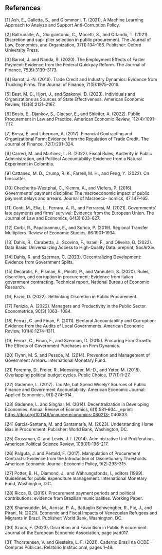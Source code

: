 ## References

[1] Ash, E., Galletta, S., and Giommoni, T. (2021). A Machine Learning Approach to Analyze and
Support Anti-Corruption Policy.

[2] Baltrunaite, A., Giorgiantonio, C., Mocetti, S., and Orlando, T. (2021). Discretion and sup-
plier selection in public procurement. The Journal of Law, Economics, and Organization, 37(1):134–166. Publisher: Oxford University Press.

[3] Barrot, J. and Nanda, R. (2020). The Employment Effects of Faster Payment: Evidence from
the Federal Quickpay Reform. The Journal of Finance, 75(6):3139–3173.

[4] Barrot, J.-N. (2016). Trade Credit and Industry Dynamics: Evidence from Trucking Firms. The Journal of Finance, 71(5):1975–2016.

[5] Best, M. C., Hjort, J., and Szakonyi, D. (2023). Individuals and Organizations as Sources of
State Effectiveness. American Economic Review, 113(8):2121–2167.

[6] Bosio, E., Djankov, S., Glaeser, E., and Shleifer, A. (2022). Public Procurement in Law and
Practice. American Economic Review, 112(4):1091–1117.

[7] Breza, E. and Liberman, A. (2017). Financial Contracting and Organizational Form: Evidence
from the Regulation of Trade Credit. The Journal of Finance, 72(1):291–324.

[8] Carreri, M. and Martinez, L. R. (2022). Fiscal Rules, Austerity in Public Administration, and
Political Accountability: Evidence from a Natural Experiment in Colombia.

[9] Cattaneo, M. D., Crump, R. K., Farrell, M. H., and Feng, Y. (2022). On binscatter. 

[10] Checherita-Westphal, C., Klemm, A., and Viefers, P. (2016). Governments’ payment discipline: The macroeconomic impact of public payment delays and arrears. Journal of Macroeco-
nomics, 47:147–165.

[11] Conti, M., Elia, L., Ferrara, A. R., and Ferraresi, M. (2021). Governments’ late payments and firms’ survival: Evidence from the European Union. The Journal of Law and Economics, 64(3):603–627.

[12] Corbi, R., Papaioannou, E., and Surico, P. (2019). Regional Transfer Multipliers. Review of
Economic Studies, 86:1901–1934.

[13] Dahis, R., Carabetta, J., Scovino, F., Israel, F., and Oliveira, D. (2022). Data Basis: Universalizing Access to High-Quality Data. preprint, SocArXiv.

[14] Dahis, R. and Szerman, C. (2023). Decentralizing Development: Evidence from Government Splits.

[15] Decarolis, F., Fisman, R., Pinotti, P., and Vannutelli, S. (2020). Rules, discretion, and corruption in procurement: Evidence from italian government contracting. Technical report, National
Bureau of Economic Research.

[16] Fazio, D. (2022). Rethinking Discretion in Public Procurement.

[17] Fenizia, A. (2022). Managers and Productivity in the Public Sector. Econometrica, 90(3):1063–
1084.

[18] Ferraz, C. and Finan, F. (2011). Electoral Accountability and Corruption: Evidence from the
Audits of Local Governments. American Economic Review, 101(4):1274–1311.

[19] Ferraz, C., Finan, F., and Szerman, D. (2015). Procuring Firm Growth: The Effects of Government Purchases on Firm Dynamics.

[20] Flynn, M. S. and Pessoa, M. (2014). Prevention and Management of Government Arrears. International Monetary Fund.

[21] Foremny, D., Freier, R., Moessinger, M.-D., and Yeter, M. (2018). Overlapping political budget
cycles. Public Choice, 177(1):1–27.

[22] Gadenne, L. (2017). Tax Me, but Spend Wisely? Sources of Public Finance and Government
Accountability. American Economic Journal: Applied Economics, 9(1):274–314. 

[23] Gadenne, L. and Singhal, M. (2014). Decentralization in Developing Economies. Annual Review of Economics, 6(1):581–604. _eprint: https://doi.org/10.1146/annurev-economics-080213-
040833.

[24] García-Santana, M. and Santamaría, M. (2023). Understanding Home Bias in Procurement.
Publisher: World Bank, Washington, DC.

[25] Grossman, G. and Lewis, J. I. (2014). Administrative Unit Proliferation. American Political Science Review, 108(01):196–217.

[26] Palguta, J. and Pertold, F. (2017). Manipulation of Procurement Contracts: Evidence from the Introduction of Discretionary Thresholds. American Economic Journal: Economic Policy,
9(2):293–315.

[27] Potter, B. H., Diamond, J., and Währungsfonds, I., editors (1999). Guidelines for public expenditure management. International Monetary Fund, Washington, D.C.

[28] Ricca, B. (2019). Procurement payment periods and political contributions: evidence from
Brazilian municipalities. Working Paper.

[29] Shamsuddin, M., Acosta, P. A., Battaglin Schwengber, R., Fix, J., and Pirani, N. (2021). Economic and Fiscal Impacts of Venezuelan Refugees and Migrants in Brazil. Publisher: World
Bank, Washington, DC.

[30] Szucs, F. (2023). Discretion and Favoritism in Public Procurement. Journal of the European
Economic Association, page jvad017.

[31] Thorstensen, V. and Giesteira, L. F. (2021). Caderno Brasil na OCDE – Compras Públicas.
Relatório Institucional, pages 1–49.
